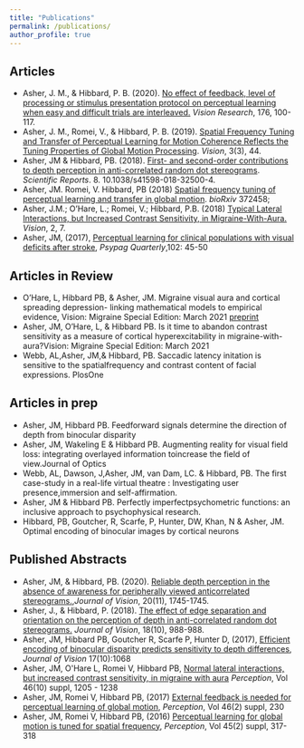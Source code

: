 ```yaml
---
title: "Publications"
permalink: /publications/
author_profile: true
---
```





## Articles
* Asher, J. M., & Hibbard, P. B. (2020). [No effect of feedback, level of processing or stimulus presentation protocol on perceptual learning when easy and difficult trials are interleaved.](https://www.sciencedirect.com/science/article/abs/pii/S0042698920301310) *Vision Research*, 176, 100-117.
* Asher, J. M., Romei, V., & Hibbard, P. B. (2019). [Spatial Frequency Tuning and Transfer of Perceptual Learning for Motion Coherence Reflects the Tuning Properties of Global Motion Processing](https://www.mdpi.com/2411-5150/3/3/44). *Vision*, 3(3), 44.
* Asher, JM & Hibbard, PB. (2018). [First- and second-order contributions to depth perception in anti-correlated random dot stereograms](https://www.nature.com/articles/s41598-018-32500-4). *Scientific Reports*. 8. 10.1038/s41598-018-32500-4. 
* Asher, JM. Romei, V. Hibbard, PB (2018) [Spatial frequency tuning of perceptual learning and transfer in global motion](https://www.biorxiv.org/content/early/2018/07/19/372458). *bioRxiv* 372458;
*  Asher, J.M.; O’Hare, L.; Romei, V.; Hibbard, P.B. (2018) [Typical Lateral Interactions, but Increased Contrast Sensitivity, in Migraine-With-Aura.](http://www.mdpi.com/2411-5150/2/1/7) *Vision*, 2, 7. 
* Asher, JM, (2017), [Perceptual learning for clinical populations with visual deficits after stroke](http://www.psypag.co.uk/wp-content/uploads/2013/06/PsyPag-102.pdf#page=47), *Psypag Quarterly*,102: 45-50



## Articles in Review
* O’Hare, L, Hibbard PB, & Asher, JM. Migraine visual aura and cortical spreading depression- linking mathematical models to empirical evidence, Vision: Migraine Special Edition: March 2021 [preprint](https://www.preprints.org/manuscript/202104.0046/v1)
* Asher, JM, O’Hare, L, & Hibbard PB. Is it time to abandon contrast sensitivity as a measure of cortical hyperexcitability in migraine-with-aura?Vision: Migraine Special Edition: March 2021
* Webb, AL,Asher, JM,& Hibbard, PB. Saccadic latency initation is sensitive to the spatialfrequency and contrast content of facial expressions. PlosOne



## Articles in prep
* Asher, JM, Hibbard PB. Feedforward signals determine the direction of depth from binocular disparity
* Asher, JM, Wakeling E & Hibbard PB. Augmenting reality for visual field loss: integrating overlayed information toincrease the field of view.Journal of Optics 
* Webb, AL, Dawson, J,Asher, JM, van Dam, LC. & Hibbard, PB. The first case-study in a real-life virtual theatre : Investigating user presence,immersion and self-affirmation.
* Asher, JM & Hibbard PB. Perfectly imperfectpsychometric functions: an inclusive approach to psychophysical research.
* Hibbard, PB, Goutcher, R, Scarfe, P, Hunter, DW, Khan, N & Asher, JM.  Optimal encoding of binocular images by cortical neurons



## Published Abstracts
* Asher, JM, & Hibbard, PB. (2020). [Reliable depth perception in the absence of awareness for peripherally viewed anticorrelated stereograms.](https://jov.arvojournals.org/article.aspx?articleid=2771383&resultClick=1),*Journal of Vision*, 20(11), 1745-1745.
* Asher, J., & Hibbard, P. (2018). [The effect of edge separation and orientation on the perception of depth in anti-correlated random dot stereograms.](https://jov.arvojournals.org/article.aspx?articleid=2699974&resultClick=1) *Journal of Vision*, 18(10), 988-988.
* Asher, JM,  Hibbard PB, Goutcher R, Scarfe P, Hunter D, (2017), [Efficient encoding of binocular disparity predicts sensitivity to depth differences](http://jov.arvojournals.org/article.aspx?articleid=2651940), *Journal of Vision* 17(10):1068
* Asher, JM, O'Hare L, Romei V, Hibbard PB, [Normal lateral interactions, but increased contrast sensitivity, in migraine with aura](http://journals.sagepub.com/doi/abs/10.1177/0301006617710756)  *Perception*, Vol 46(10) suppl, 1205 - 1238 
* Asher, JM, Romei V, Hibbard PB, (2017) [External feedback is needed for perceptual learning of global motion](https://doi.org/10.1177/0301006616674873), *Perception*, Vol 46(2) suppl, 230
* Asher, JM, Romei V, Hibbard PB, (2016) [Perceptual learning for global motion is tuned for spatial frequency](https://doi.org/10.1177/0301006616671273), *Perception*, Vol 45(2) suppl, 317-318




